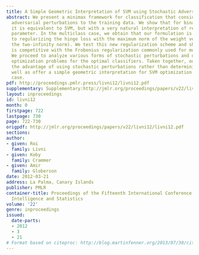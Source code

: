 ```yaml
---
title: A Simple Geometric Interpretation of SVM using Stochastic Adversaries
abstract: We present a minimax framework for classification that considers stochastic
  adversarial perturbations to the training data. We show that for binary classification
  it is equivalent to SVM, but with a very natural interpretation of regularization
  parameter. In the multiclass case, we obtain that our formulation is equivalent
  to regularizing the hinge loss with the maximum norm of the weight vector (i.e.,
  the two-infinity norm). We test this new regularization scheme and show that it
  is competitive with the Frobenius regularization commonly used for multiclass SVM.
  We proceed to analyze various forms of stochastic perturbations and obtain compact
  optimization problems for the optimal classifiers. Taken together, our results illustrate
  the advantage of using stochastic perturbations rather than deterministic ones,  as
  well as offer a simple geometric interpretation for SVM optimization in the non-separable
  case.
pdf: http://proceedings.pmlr.press/livni12/livni12.pdf
supplementary: Supplementary:http://jmlr.org/proceedings/papers/v22/livni12/livni12Supple.pdf
layout: inproceedings
id: livni12
month: 0
firstpage: 722
lastpage: 730
page: 722-730
origpdf: http://jmlr.org/proceedings/papers/v22/livni12/livni12.pdf
sections: 
author:
- given: Roi
  family: Livni
- given: Koby
  family: Crammer
- given: Amir
  family: Globerson
date: 2012-03-21
address: La Palma, Canary Islands
publisher: PMLR
container-title: Proceedings of the Fifteenth International Conference on Artificial
  Intelligence and Statistics
volume: '22'
genre: inproceedings
issued:
  date-parts:
  - 2012
  - 3
  - 21
# Format based on citeproc: http://blog.martinfenner.org/2013/07/30/citeproc-yaml-for-bibliographies/
---
```

